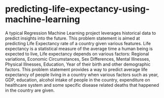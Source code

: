 # predicting-life-expectancy-using-machine-learning
A typical Regression Machine Learning project leverages historical data to predict insights into the future. This problem statement is aimed at predicting Life Expectancy rate of a country given various features.  Life expectancy is a statistical measure of the average time a human being is expected to live, Life expectancy depends on various factors: Regional variations, Economic Circumstances, Sex Differences, Mental Illnesses, Physical Illnesses, Education, Year of their birth and other demographic factors. This problem statement provides a way to predict average life expectancy of people living in a country when various factors such as year, GDP, education, alcohol intake of people in the country, expenditure on healthcare system and some specific disease related deaths that happened in the country are given.
